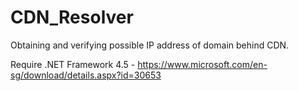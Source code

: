 # CDN_Resolver
Obtaining and verifying possible IP address of domain behind CDN.

Require .NET Framework 4.5 - https://www.microsoft.com/en-sg/download/details.aspx?id=30653
